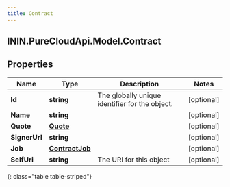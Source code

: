 ```yaml
---
title: Contract
---
```

## ININ.PureCloudApi.Model.Contract

## Properties

|Name | Type | Description | Notes|
|------------ | ------------- | ------------- | -------------|
| **Id** | **string** | The globally unique identifier for the object. | [optional] |
| **Name** | **string** |  | [optional] |
| **Quote** | [**Quote**](Quote.html) |  | [optional] |
| **SignerUrl** | **string** |  | [optional] |
| **Job** | [**ContractJob**](ContractJob.html) |  | [optional] |
| **SelfUri** | **string** | The URI for this object | [optional] |
{: class="table table-striped"}


